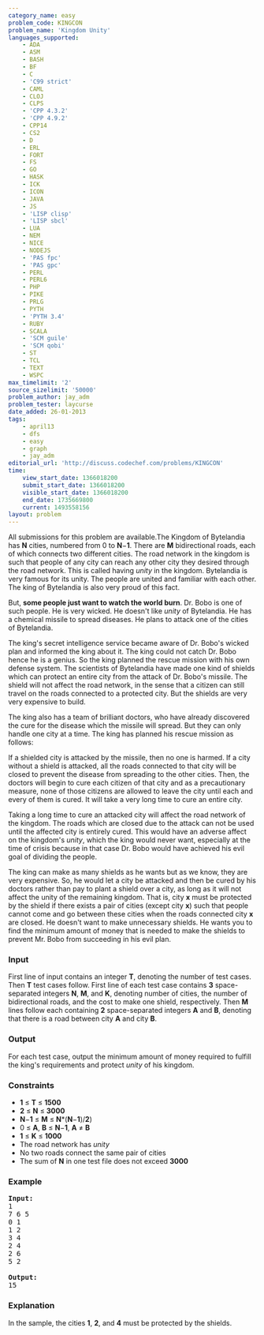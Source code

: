 ```yaml
---
category_name: easy
problem_code: KINGCON
problem_name: 'Kingdom Unity'
languages_supported:
    - ADA
    - ASM
    - BASH
    - BF
    - C
    - 'C99 strict'
    - CAML
    - CLOJ
    - CLPS
    - 'CPP 4.3.2'
    - 'CPP 4.9.2'
    - CPP14
    - CS2
    - D
    - ERL
    - FORT
    - FS
    - GO
    - HASK
    - ICK
    - ICON
    - JAVA
    - JS
    - 'LISP clisp'
    - 'LISP sbcl'
    - LUA
    - NEM
    - NICE
    - NODEJS
    - 'PAS fpc'
    - 'PAS gpc'
    - PERL
    - PERL6
    - PHP
    - PIKE
    - PRLG
    - PYTH
    - 'PYTH 3.4'
    - RUBY
    - SCALA
    - 'SCM guile'
    - 'SCM qobi'
    - ST
    - TCL
    - TEXT
    - WSPC
max_timelimit: '2'
source_sizelimit: '50000'
problem_author: jay_adm
problem_tester: laycurse
date_added: 26-01-2013
tags:
    - april13
    - dfs
    - easy
    - graph
    - jay_adm
editorial_url: 'http://discuss.codechef.com/problems/KINGCON'
time:
    view_start_date: 1366018200
    submit_start_date: 1366018200
    visible_start_date: 1366018200
    end_date: 1735669800
    current: 1493558156
layout: problem
---
```

All submissions for this problem are available.The Kingdom of Bytelandia has **N** cities, numbered from 0 to **N**−**1**. There are **M** bidirectional roads, each of which connects two different cities. The road network in the kingdom is such that people of any city can reach any other city they desired through the road network. This is called having *unity* in the kingdom. Bytelandia is very famous for its unity. The people are united and familiar with each other. The king of Bytelandia is also very proud of this fact.

But, **some people just want to watch the world burn**. Dr. Bobo is one of such people. He is very wicked. He doesn't like *unity* of Bytelandia. He has a chemical missile to spread diseases. He plans to attack one of the cities of Bytelandia.

The king's secret intelligence service became aware of Dr. Bobo's wicked plan and informed the king about it. The king could not catch Dr. Bobo hence he is a genius. So the king planned the rescue mission with his own defense system. The scientists of Bytelandia have made one kind of shields which can protect an entire city from the attack of Dr. Bobo's missile. The shield will not affect the road network, in the sense that a citizen can still travel on the roads connected to a protected city. But the shields are very very expensive to build.

The king also has a team of brilliant doctors, who have already discovered the cure for the disease which the missile will spread. But they can only handle one city at a time. The king has planned his rescue mission as follows:

If a shielded city is attacked by the missile, then no one is harmed. If a city without a shield is attacked, all the roads connected to that city will be closed to prevent the disease from spreading to the other cities. Then, the doctors will begin to cure each citizen of that city and as a precautionary measure, none of those citizens are allowed to leave the city until each and every of them is cured. It will take a very long time to cure an entire city.

Taking a long time to cure an attacked city will affect the road network of the kingdom. The roads which are closed due to the attack can not be used until the affected city is entirely cured. This would have an adverse affect on the kingdom's *unity*, which the king would never want, especially at the time of crisis because in that case Dr. Bobo would have achieved his evil goal of dividing the people.

The king can make as many shields as he wants but as we know, they are very expensive. So, he would let a city be attacked and then be cured by his doctors rather than pay to plant a shield over a city, as long as it will not affect the unity of the remaining kingdom. That is, city **x** must be protected by the shield if there exists a pair of cities (except city **x**) such that people cannot come and go between these cities when the roads connected city **x** are closed. He doesn't want to make unnecessary shields. He wants you to find the minimum amount of money that is needed to make the shields to prevent Mr. Bobo from succeeding in his evil plan.

### Input

First line of input contains an integer **T**, denoting the number of test cases. Then **T** test cases follow. First line of each test case contains **3** space-separated integers **N**, **M**, and **K**, denoting number of cities, the number of bidirectional roads, and the cost to make one shield, respectively. Then **M** lines follow each containing **2** space-separated integers **A** and **B**, denoting that there is a road between city **A** and city **B**.

### Output

For each test case, output the minimum amount of money required to fulfill the king's requirements and protect *unity* of his kingdom.

### Constraints

- **1** ≤ **T** ≤ **1500**
- **2** ≤ **N** ≤ **3000**
- **N**−**1** ≤ **M** ≤ **N**\*(**N**−**1**)/**2**)
- 0 ≤ **A**, **B** ≤ **N**−**1**, **A** ≠ **B**
- **1** ≤ **K** ≤ **1000**
- The road network has *unity*
- No two roads connect the same pair of cities
- The sum of **N** in one test file does not exceed **3000**

### Example

<pre>
<b>Input:</b>
1
7 6 5
0 1
1 2
3 4
2 4
2 6
5 2

<b>Output:</b>
15
</pre>
### Explanation

In the sample, the cities **1**, **2**, and **4** must be protected by the shields.
